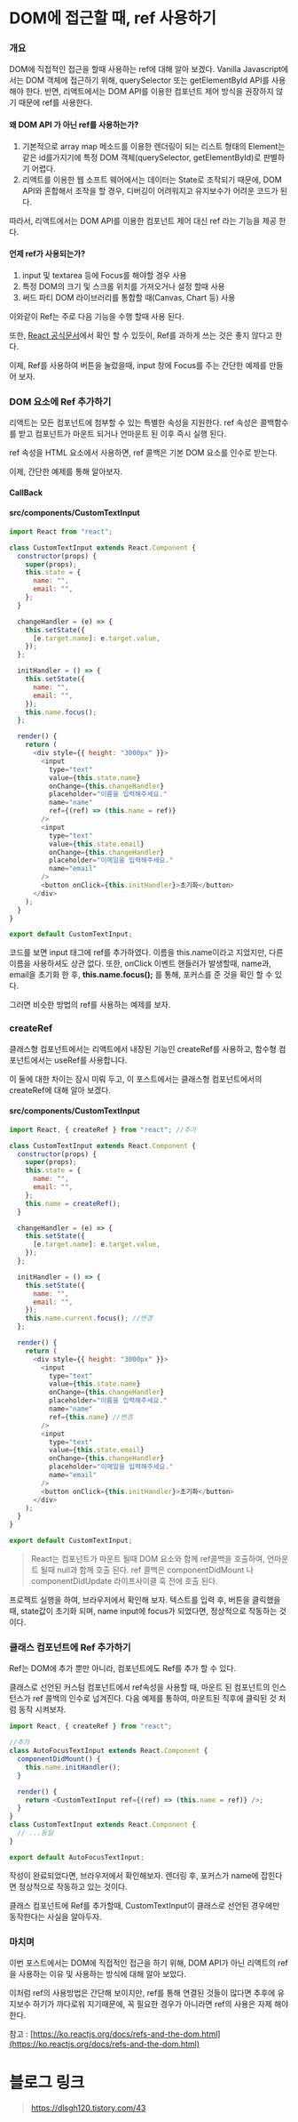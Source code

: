 # DOM에 접근할 때, ref 사용하기

### 개요

DOM에 직접적인 접근을 할때 사용하는 ref에 대해 알아 보겠다.
Vanilla Javascript에서는 DOM 객체에 접근하기 위해, querySelector 또는 getElementById API를 사용해야 한다.
반면, 리액트에서는 DOM API를 이용한 컴포넌트 제어 방식을 권장하지 않기 때문에 ref를 사용한다.

#### 왜 DOM API 가 아닌 ref를 사용하는가?

1. 기본적으로 array map 메소드를 이용한 렌더링이 되는 리스트 형태의 Element는 같은 id를가지기에 특정 DOM 객체(querySelector, getElementById)로 판별하기 어렵다.
2. 리액트를 이용한 웹 소프트 웨어에서는 데이터는 State로 조작되기 때문에, DOM API와 혼합해서 조작을 할 경우, 디버깅이 어려워지고 유지보수가 어려운 코드가 된다.

따라서, 리액트에서는 DOM API를 이용한 컴포넌트 제어 대신 ref 라는 기능을 제공 한다.

#### 언제 ref가 사용되는가?

1. input 및 textarea 등에 Focus를 해야할 경우 사용
2. 특정 DOM의 크기 및 스크롤 위치를 가져오거나 설정 할때 사용
3. 써드 파티 DOM 라이브러리를 통합할 때(Canvas, Chart 등) 사용

이와같이 Ref는 주로 다음 기능을 수행 할때 사용 된다.

또한, [React 공식문서](https://reactjs-kr.firebaseapp.com/docs/refs-and-the-dom.html)에서 확인 할 수 있듯이, Ref를 과하게 쓰는 것은 좋지 않다고 한다.

이제, Ref를 사용하여 버튼을 눌렀을때, input 창에 Focus를 주는 간단한 예제를 만들어 보자.

### DOM 요소에 Ref 추가하기

리액트는 모든 컴포넌트에 첨부할 수 있는 특별한 속성을 지원한다. ref 속성은 콜백함수를 받고 컴포넌트가 마운트 되거나 언마운트 된 이후 즉시 실행 된다.

ref 속성을 HTML 요소에서 사용하면, ref 콜백은 기본 DOM 요소를 인수로 받는다.

이제, 간단한 예제를 통해 알아보자.

#### CallBack

#### src/components/CustomTextInput

```js
import React from "react";

class CustomTextInput extends React.Component {
  constructor(props) {
    super(props);
    this.state = {
      name: "",
      email: "",
    };
  }

  changeHandler = (e) => {
    this.setState({
      [e.target.name]: e.target.value,
    });
  };

  initHandler = () => {
    this.setState({
      name: "",
      email: "",
    });
    this.name.focus();
  };

  render() {
    return (
      <div style={{ height: "3000px" }}>
        <input
          type="text"
          value={this.state.name}
          onChange={this.changeHandler}
          placeholder="이름을 입력해주세요."
          name="name"
          ref={(ref) => (this.name = ref)}
        />
        <input
          type="text"
          value={this.state.email}
          onChange={this.changeHandler}
          placeholder="이메일을 입력해주세요."
          name="email"
        />
        <button onClick={this.initHandler}>초기화</button>
      </div>
    );
  }
}

export default CustomTextInput;
```

코드를 보면 input 태그에 ref를 추가하였다.
이름을 this.name이라고 지었지만, 다른 이름을 사용하셔도 상관 없다.
또한, onClick 이벤트 핸들러가 발생할때, name과, email을 초기화 한 후, **this.name.focus();** 를 통해, 포커스를 준 것을 확인 할 수 있다.

그러면 비슷한 방법의 ref를 사용하는 예제를 보자.

### createRef

클래스형 컴포넌트에서는 리액트에서 내장된 기능인 createRef를 사용하고, 함수형 컴포넌트에서는 useRef를 사용합니다.

이 둘에 대한 차이는 잠시 미뤄 두고, 이 포스트에서는 클래스형 컴포넌트에서의 createRef에 대해 알아 보겠다.

#### src/components/CustomTextInput

```js
import React, { createRef } from "react"; //추가

class CustomTextInput extends React.Component {
  constructor(props) {
    super(props);
    this.state = {
      name: "",
      email: "",
    };
    this.name = createRef();
  }

  changeHandler = (e) => {
    this.setState({
      [e.target.name]: e.target.value,
    });
  };

  initHandler = () => {
    this.setState({
      name: "",
      email: "",
    });
    this.name.current.focus(); //변경
  };

  render() {
    return (
      <div style={{ height: "3000px" }}>
        <input
          type="text"
          value={this.state.name}
          onChange={this.changeHandler}
          placeholder="이름을 입력해주세요."
          name="name"
          ref={this.name} //변경
        />
        <input
          type="text"
          value={this.state.email}
          onChange={this.changeHandler}
          placeholder="이메일을 입력해주세요."
          name="email"
        />
        <button onClick={this.initHandler}>초기화</button>
      </div>
    );
  }
}

export default CustomTextInput;
```

> React는 컴포넌트가 마운트 될때 DOM 요소와 함께 ref콜백을 호출하여, 언마운트 될때 null과 함께 호출 된다. ref 콜백은 componentDidMount 나 componentDidUpdate 라이프사이클 훅 전에 호출 된다.

프로젝트 실행을 하여, 브라우저에서 확인해 보자.
텍스트를 입력 후, 버튼을 클릭했을 때, state값이 초기화 되며, name input에 focus가 되었다면, 정상적으로 작동하는 것이다.

### 클래스 컴포넌트에 Ref 추가하기

Ref는 DOM에 추가 뿐만 아니라, 컴포넌트에도 Ref를 추가 할 수 있다.

클래스로 선언된 커스텀 컴포넌트에서 ref속성을 사용할 때, 마운트 된 컴포넌트의 인스턴스가 ref 콜백의 인수로 넘겨진다.
다음 예제를 통하여, 마운트된 직후에 클릭된 것 처럼 동작 시켜보자.

```js
import React, { createRef } from "react";

//추가
class AutoFocusTextInput extends React.Component {
  componentDidMount() {
    this.name.initHandler();
  }

  render() {
    return <CustomTextInput ref={(ref) => (this.name = ref)} />;
  }
}
class CustomTextInput extends React.Component {
  // ...동일
}

export default AutoFocusTextInput;
```

작성이 완료되었다면, 브라우저에서 확인해보자.
렌더링 후, 포커스가 name에 잡힌다면 정상적으로 작동하고 있는 것이다.

클래스 컴포넌트에 Ref를 추가할때, CustomTextInput이 클래스로 선언된 경우에만 동작한다는 사실을 알아두자.

### 마치며

이번 포스트에서는 DOM에 직접적인 접근을 하기 위해, DOM API가 아닌 리액트의 ref을 사용하는 이유 및 사용하는 방식에 대해 알아 보았다.

이처럼 ref의 사용방법은 간단해 보이지만, ref를 통해 연결된 것들이 많다면 추후에 유지보수 하기가 까다로워 지기때문에, 꼭 필요한 경우가 아니라면 ref의 사용은 자제 해야 한다.

참고 : [https://ko.reactjs.org/docs/refs-and-the-dom.html](https://ko.reactjs.org/docs/refs-and-the-dom.html)

# 블로그 링크

> https://dlsgh120.tistory.com/43
